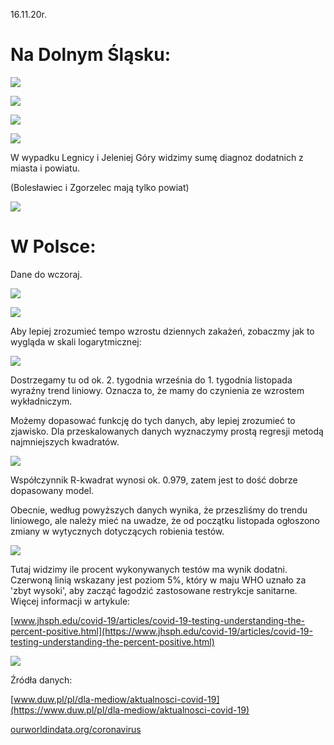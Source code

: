 16.11.20r.

# Na Dolnym Śląsku:

![](images/top10.png)

![](images/geo_2.png)

![](images/DS_WJL_cases.png)

![](images/DS_LJBZ_cases.png)

W wypadku Legnicy i Jeleniej Góry widzimy sumę diagnoz dodatnich z miasta i powiatu.

(Bolesławiec i Zgorzelec mają tylko powiat) 

![](images/DS_total_cases.png)

# W Polsce:

Dane do wczoraj.

![](images/PL_total_cases.png)


![](images/PL_new_cases.png)

Aby lepiej zrozumieć tempo wzrostu dziennych zakażeń, zobaczmy jak to wygląda w skali logarytmicznej:

![](images/PL_new_cases_log.png)

Dostrzegamy tu od ok. 2. tygodnia września do 1. tygodnia listopada wyraźny trend liniowy. Oznacza to, że mamy do czynienia ze wzrostem wykładniczym.

Możemy dopasować funkcję do tych danych, aby lepiej zrozumieć to zjawisko. Dla przeskalowanych danych wyznaczymy prostą regresji metodą najmniejszych kwadratów. 

![](images/PL_regression.png)

Współczynnik R-kwadrat wynosi ok. 0.979, zatem jest to dość dobrze dopasowany model.

Obecnie, według powyższych danych wynika, że przeszliśmy do trendu liniowego, ale należy mieć na uwadze, że od początku listopada ogłoszono zmiany w wytycznych dotyczących robienia testów. 

![](images/PL_positive.png)

Tutaj widzimy ile procent wykonywanych testów ma wynik dodatni. Czerwoną linią wskazany jest poziom 5%, który w maju WHO uznało za 'zbyt wysoki', aby zacząć łagodzić zastosowane restrykcje sanitarne. Więcej informacji w artykule: 

[www.jhsph.edu/covid-19/articles/covid-19-testing-understanding-the-percent-positive.html](https://www.jhsph.edu/covid-19/articles/covid-19-testing-understanding-the-percent-positive.html)


![](images/PL_total_deaths.png)



Źródła danych:

[www.duw.pl/pl/dla-mediow/aktualnosci-covid-19](https://www.duw.pl/pl/dla-mediow/aktualnosci-covid-19)

[ourworldindata.org/coronavirus](https://ourworldindata.org/coronavirus/country/poland?country=~POL)

